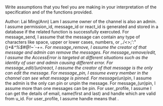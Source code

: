 Write assumptions that you feel you are making in your interpretation of the specification and of the functions provided.

Author: Lai Ming(Ann) Lam
I assume owner of the channel is also an admin.
I assume permission_id, message_id or react_id is generated and stored in a database if the related function is successfully exercuted.
For message_send, I assume that the message can contain any type of characters like space, upper or lower cases, numbers, or ,./<>;':"()_*&^%$#@!~`-+=. 
For message_remove, I assume the creator of that message and admin can remove the messages. 
For message_remove/edit, I assume the AccessError is targeted at different situations such as the identity of user and admin causing different error.
For message_edit/(un)react, I assume the creator of that message is the only can edit the message.
For message_pin, I assume every member in the channel can see what message is pinned.
For message_(un)pin, I assume the admin is the only can pin or unpin the message.
For message_(un)pin, I assume more than one messages can be pin.
For user_profile, I assume I can get the details of email, name(first and last) and handle which are valid from u_id.
For user_profile, I assume handle means that .
